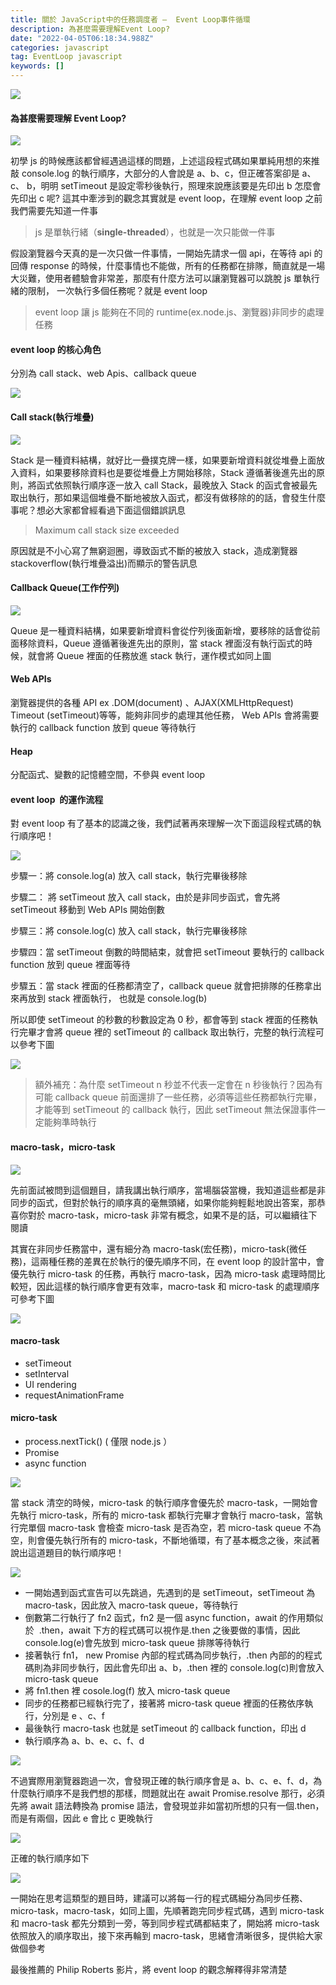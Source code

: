 ```yaml
---
title: 關於 JavaScript中的任務調度者 —  Event Loop事件循環
description: 為甚麼需要理解Event Loop?
date: "2022-04-05T06:18:34.988Z"
categories: javascript
tag: EventLoop javascript
keywords: []
---
```


![](/img/1__4BJS__Lzl3mb__eHfwP__1Vfg.jpeg)

#### 為甚麼需要理解 Event Loop?

![](/img/1__gDZGt0gkWF03rQjjWhqteg.png)

初學 js 的時候應該都曾經遇過這樣的問題，上述這段程式碼如果單純用想的來推敲 console.log 的執行順序，大部分的人會說是 a、b、c，但正確答案卻是 a、 c、 b，明明 setTimeout 是設定零秒後執行，照理來說應該要是先印出 b 怎麼會先印出 c 呢? 這其中牽涉到的觀念其實就是 event loop，在理解 event loop 之前我們需要先知道一件事

> js 是單執行緒（**single-threaded**），也就是一次只能做一件事

假設瀏覽器今天真的是一次只做一件事情，一開始先請求一個 api，在等待 api 的回傳 response 的時候，什麼事情也不能做，所有的任務都在排隊，簡直就是一場大災難，使用者體驗會非常差，那麼有什麼方法可以讓瀏覽器可以跳脫 js 單執行緒的限制， 一次執行多個任務呢？就是 event loop

> event loop 讓 js 能夠在不同的 runtime(ex.node.js、瀏覽器)非同步的處理任務

#### event loop 的核心角色

分別為 call stack、web Apis、callback queue

![](/img/1__2JHhkUYho3YOej9HieOnoA.png)

#### Call stack(執行堆疊)

![](/img/1__G__cmdU3EkU3ti0YVPuI1rg.gif)

Stack 是一種資料結構，就好比一疊撲克牌一樣，如果要新增資料就從堆疊上面放入資料，如果要移除資料也是要從堆疊上方開始移除，Stack 遵循著後進先出的原則，將函式依照執行順序逐一放入 call Stack，最晚放入 Stack 的函式會被最先取出執行，那如果這個堆疊不斷地被放入函式，都沒有做移除的的話，會發生什麼事呢？想必大家都曾經看過下面這個錯誤訊息

> Maximum call stack size exceeded

原因就是不小心寫了無窮迴圈，導致函式不斷的被放入 stack，造成瀏覽器 stackoverflow(執行堆疊溢出)而顯示的警告訊息

#### Callback Queue(工作佇列)

![](/img/1__C01__vZvpJIusjV3AClGbbA.gif)

Queue 是一種資料結構，如果要新增資料會從佇列後面新增，要移除的話會從前面移除資料，Queue 遵循著後進先出的原則，當 stack 裡面沒有執行函式的時候，就會將 Queue 裡面的任務放進 stack 執行，運作模式如同上圖

#### Web APIs

瀏覽器提供的各種 API ex .DOM(document) 、AJAX(XMLHttpRequest) Timeout (setTimeout)等等，能夠非同步的處理其他任務， Web APIs 會將需要執行的 callback function 放到 queue 等待執行

#### Heap

分配函式、變數的記憶體空間，不參與 event loop

#### event loop  的運作流程

對 event loop 有了基本的認識之後，我們試著再來理解一次下面這段程式碼的執行順序吧！

![](/img/1__gDZGt0gkWF03rQjjWhqteg.png)

步驟一：將 console.log(a) 放入 call stack，執行完畢後移除

步驟二： 將 setTimeout 放入 call stack，由於是非同步函式，會先將 setTimeout 移動到 Web APIs 開始倒數

步驟三：將 console.log(c) 放入 call stack，執行完畢後移除

步驟四：當 setTimeout 倒數的時間結束，就會把 setTimeout 要執行的 callback function 放到 queue 裡面等待

步驟五：當 stack 裡面的任務都清空了，callback queue 就會把排隊的任務拿出來再放到 stack 裡面執行， 也就是 console.log(b)

所以即使 setTimeout 的秒數的秒數設定為 0 秒，都會等到 stack 裡面的任務執行完畢才會將 queue 裡的 setTimeout 的 callback 取出執行，完整的執行流程可以參考下圖

![](/img/1__64h__nr8S7ry8f__PAkBRDFg.gif)

> 額外補充：為什麼 setTimeout n 秒並不代表一定會在 n 秒後執行？因為有可能 callback queue 前面還排了一些任務，必須等這些任務都執行完畢，才能等到 setTimeout 的 callback 執行，因此 setTimeout 無法保證事件一定能夠準時執行

#### macro-task，micro-task

![](/img/1__G0fKDNdofOC5wAM43__AjHw.png)

先前面試被問到這個題目，請我講出執行順序，當場腦袋當機，我知道這些都是非同步的函式，但對於執行的順序真的毫無頭緒，如果你能夠輕鬆地說出答案，那恭喜你對於 macro-task，micro-task 非常有概念，如果不是的話，可以繼續往下閱讀

其實在非同步任務當中，還有細分為 macro-task(宏任務)，micro-task(微任務)，這兩種任務的差異在於執行的優先順序不同，在 event loop 的設計當中，會優先執行 micro-task 的任務，再執行 macro-task，因為 micro-task 處理時間比較短，因此這樣的執行順序會更有效率，macro-task 和 micro-task 的處理順序可參考下圖

![](/img/1__0xDGBNrA1WtfSfYY3FJOdw.gif)

#### macro-task

- setTimeout
- setInterval
- UI rendering
- requestAnimationFrame

#### micro-task

- process.nextTick() ( 僅限 node.js ）
- Promise
- async function

![](/img/1__D0kYLOdf75P9Vq__csDGS__Q.png)

當 stack 清空的時候，micro-task 的執行順序會優先於 macro-task，一開始會先執行 micro-task，所有的 micro-task 都執行完畢才會執行 macro-task，當執行完單個 macro-task 會檢查 micro-task 是否為空，若 micro-task queue 不為空，則會優先執行所有的 micro-task，不斷地循環，有了基本概念之後，來試著說出這道題目的執行順序吧！

![](/img/1__G0fKDNdofOC5wAM43__AjHw.png)

- 一開始遇到函式宣告可以先跳過，先遇到的是 setTimeout，setTimeout 為 macro-task，因此放入 macro-task queue，等待執行
- 倒數第二行執行了 fn2 函式，fn2 是一個 async function，await 的作用類似於  .then，await 下方的程式碼可以視作是.then 之後要做的事情，因此 console.log(e)會先放到 micro-task queue 排隊等待執行
- 接著執行 fn1， new Promise 內部的程式碼為同步執行，.then 內部的的程式碼則為非同步執行，因此會先印出 a、b，.then 裡的 console.log(c)則會放入 micro-task queue
- 將 fn1.then 裡 cosole.log(f) 放入 micro-task queue
- 同步的任務都已經執行完了，接著將 micro-task queue 裡面的任務依序執行，分別是 e 、c、f
- 最後執行 macro-task 也就是 setTimeout 的 callback function，印出 d
- 執行順序為 a、b、e、c、f、d

![](/img/1__laIUFejfHv__06tMr4VrkXQ.png)

不過實際用瀏覽器跑過一次，會發現正確的執行順序會是 a、b、c、e、f、d，為什麼執行順序不是我們想的那樣，問題就出在 await Promise.resolve 那行，必須先將 await 語法轉換為 promise 語法，會發現並非如當初所想的只有一個.then，而是有兩個，因此 e 會比 c 更晚執行

![](/img/1__xfxclBMsahaE2i9zIPyqDw.png)

正確的執行順序如下

![](/img/1__OerprrwVtkCBxRMf__4ni7w.png)

一開始在思考這類型的題目時，建議可以將每一行的程式碼細分為同步任務、micro-task，macro-task，如同上圖，先順著跑完同步程式碼，遇到 micro-task 和 macro-task 都先分類到一旁，等到同步程式碼都結束了，開始將 micro-task 依照放入的順序取出，接下來再輪到 macro-task，思緒會清晰很多，提供給大家做個參考

最後推薦的 Philip Roberts 影片，將 event loop 的觀念解釋得非常清楚
